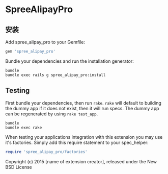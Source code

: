 SpreeAlipayPro
===========

安装
------------

Add spree_alipay_pro to your Gemfile:

```ruby
gem 'spree_alipay_pro'
```

Bundle your dependencies and run the installation generator:

```shell
bundle
bundle exec rails g spree_alipay_pro:install
```

Testing
-------

First bundle your dependencies, then run `rake`. `rake` will default to building the dummy app if it does not exist, then it will run specs. The dummy app can be regenerated by using `rake test_app`.

```shell
bundle
bundle exec rake
```

When testing your applications integration with this extension you may use it's factories.
Simply add this require statement to your spec_helper:

```ruby
require 'spree_alipay_pro/factories'
```

Copyright (c) 2015 [name of extension creator], released under the New BSD License


